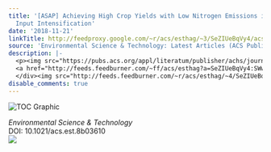 ```yaml
---
title: '[ASAP] Achieving High Crop Yields with Low Nitrogen Emissions in Global Agricultural
  Input Intensification'
date: '2018-11-21'
linkTitle: http://feedproxy.google.com/~r/acs/esthag/~3/SeZIUeBqVy4/acs.est.8b03610
source: 'Environmental Science & Technology: Latest Articles (ACS Publications)'
description: |-
  <p><img src="https://pubs.acs.org/appl/literatum/publisher/achs/journals/content/esthag/0/esthag.ahead-of-print/acs.est.8b03610/20181121/images/medium/es-2018-03610q_0006.gif" alt="TOC Graphic"/></p><div><cite>Environmental Science & Technology</cite></div><div>DOI: 10.1021/acs.est.8b03610</div><div class="feedflare">
  <a href="http://feeds.feedburner.com/~ff/acs/esthag?a=SeZIUeBqVy4:SWwZiXcGC3o:yIl2AUoC8zA"><img src="http://feeds.feedburner.com/~ff/acs/esthag?d=yIl2AUoC8zA" border="0"></img></a>
  </div><img src="http://feeds.feedburner.com/~r/acs/esthag/~4/SeZIUeBqVy4" height="1" width="1" ...
disable_comments: true
---
```

<p><img src="https://pubs.acs.org/appl/literatum/publisher/achs/journals/content/esthag/0/esthag.ahead-of-print/acs.est.8b03610/20181121/images/medium/es-2018-03610q_0006.gif" alt="TOC Graphic"/></p><div><cite>Environmental Science & Technology</cite></div><div>DOI: 10.1021/acs.est.8b03610</div><div class="feedflare">
<a href="http://feeds.feedburner.com/~ff/acs/esthag?a=SeZIUeBqVy4:SWwZiXcGC3o:yIl2AUoC8zA"><img src="http://feeds.feedburner.com/~ff/acs/esthag?d=yIl2AUoC8zA" border="0"></img></a>
</div><img src="http://feeds.feedburner.com/~r/acs/esthag/~4/SeZIUeBqVy4" height="1" width="1" ...